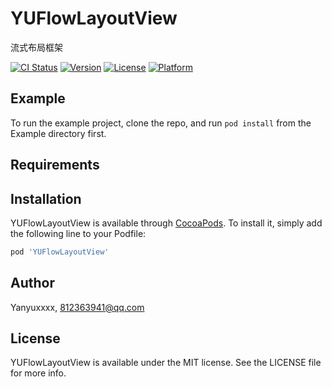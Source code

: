 # YUFlowLayoutView
流式布局框架

[![CI Status](https://img.shields.io/travis/Yanyuxxxx/YUFlowLayoutView.svg?style=flat)](https://travis-ci.org/Yanyuxxxx/YUFlowLayoutView)
[![Version](https://img.shields.io/cocoapods/v/YUFlowLayoutView.svg?style=flat)](https://cocoapods.org/pods/YUFlowLayoutView)
[![License](https://img.shields.io/cocoapods/l/YUFlowLayoutView.svg?style=flat)](https://cocoapods.org/pods/YUFlowLayoutView)
[![Platform](https://img.shields.io/cocoapods/p/YUFlowLayoutView.svg?style=flat)](https://cocoapods.org/pods/YUFlowLayoutView)

## Example

To run the example project, clone the repo, and run `pod install` from the Example directory first.

## Requirements

## Installation

YUFlowLayoutView is available through [CocoaPods](https://cocoapods.org). To install
it, simply add the following line to your Podfile:

```ruby
pod 'YUFlowLayoutView'
```

## Author

Yanyuxxxx, 812363941@qq.com

## License

YUFlowLayoutView is available under the MIT license. See the LICENSE file for more info.
